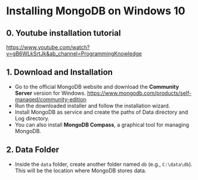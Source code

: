 # Installing MongoDB on Windows 10 

## 0. Youtube installation tutorial
https://www.youtube.com/watch?v=gB6WLkSrtJk&ab_channel=ProgrammingKnowledge

## 1. Download and Installation
- Go to the official MongoDB website and download the **Community Server** version for Windows. 
https://www.mongodb.com/products/self-managed/community-edition
- Run the downloaded installer and follow the installation wizard. 
- Install MongoDB as service and create the paths of Data directory and Log directory.
- You can also install **MongoDB Compass**, a graphical tool for managing MongoDB.

## 2. Data Folder  
- Inside the `data` folder, create another folder named `db` (e.g., `C:\data\db`). This will be the location where MongoDB stores data.
